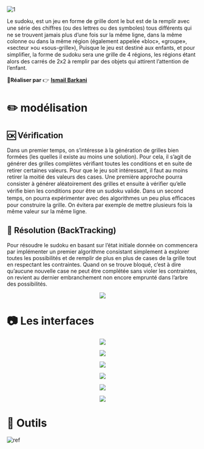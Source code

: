 ![1](https://user-images.githubusercontent.com/51321011/59166200-3aeb5f00-8b27-11e9-9beb-6ec87afc2e47.png)

Le sudoku, est un jeu en forme de grille dont le but est de la remplir avec une série des chiﬀres (ou des lettres ou des symboles) 
tous diﬀérents qui ne se trouvent jamais plus d’une  fois sur la même ligne, dans la même colonne ou dans la même région 
(également appelée «bloc», «groupe», «secteur »ou «sous-grille»), Puisque le jeu est destiné aux enfants, et pour simpliﬁer, 
la forme de sudoku sera une grille de 4 régions, les régions étant alors des carrés de 2x2 à remplir par des objets qui attirent 
l’attention de l’enfant.

:boy:**Réaliser par** :point_right: <a href="https://github.com/IsmailBarkani"> **Ismail Barkani** </a>

# :pencil2: modélisation

## :ok: Vériﬁcation

Dans un premier temps, on s’intéresse à la génération de grilles bien formées (les quelles il existe au moins une solution). 
Pour cela, il s’agit de générer des grilles complètes vériﬁant toutes les conditions et en suite de retirer certaines valeurs.
Pour que le jeu soit intéressant, il faut au moins retirer la moitié des valeurs des cases. Une première approche pourra consister à 
générer aléatoirement des grilles et ensuite à vériﬁer qu’elle vériﬁe  bien les conditions pour être un sudoku valide. Dans un second
 temps, on pourra expérimenter avec des algorithmes un peu plus eﬃcaces pour construire la grille. On évitera par exemple de mettre 
plusieurs fois la même valeur sur la même ligne.

## :repeat: Résolution (BackTracking)
Pour résoudre le sudoku en basant sur l’état initiale donnée on commencera par implémenter un premier algorithme consistant
simplement à explorer toutes les possibilités et de remplir de plus en plus de cases de la grille tout en respectant les contraintes.
Quand on se trouve bloqué, c’est à dire qu’aucune nouvelle case ne peut être complétée sans violer les contraintes, on revient au 
dernier embranchement non encore emprunté dans l’arbre des possibilités.
<p align="center">
  <img src="https://user-images.githubusercontent.com/51321011/59166392-7c7d0980-8b29-11e9-9411-3c8070f8e1fd.PNG">
</p>


# :camera: Les interfaces

<p align="center">
  <img src="https://user-images.githubusercontent.com/51321011/59166214-61a99580-8b27-11e9-857e-3ae6866e74a0.PNG">
</p>

<p align="center">
  <img src="https://user-images.githubusercontent.com/51321011/59166215-61a99580-8b27-11e9-9ce7-bd9e62ab92c4.PNG">
</p>

<p align="center">
  <img src="https://user-images.githubusercontent.com/51321011/59166216-61a99580-8b27-11e9-8352-7a409a22fa81.PNG">
</p>

<p align="center">
  <img src="https://user-images.githubusercontent.com/51321011/59166217-62422c00-8b27-11e9-9dcb-321242002aca.PNG">
</p>

<p align="center">
  <img src="https://user-images.githubusercontent.com/51321011/59166218-62422c00-8b27-11e9-8a2f-916e4798d1dc.PNG">
</p>

<p align="center">
  <img src="https://user-images.githubusercontent.com/51321011/59166219-62422c00-8b27-11e9-9a22-dcaf8217a69d.PNG">
</p>

# :wrench: Outils

![ref](https://user-images.githubusercontent.com/51321011/59166629-e696ae00-8b2b-11e9-8895-01d71df200de.PNG)
